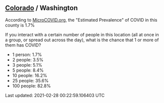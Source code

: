 
## [Colorado](/united-states/colorado) / Washington

According to [MicroCOVID.org](http://microcovid.org),
the "Estimated Prevalence" of COVID in this county is 1.7%

If you interact with a certain number of people in this location
(all at once in a group, or spread out across the day), what is the chance that
1 or more of them has COVID?

- 1 person: 1.7%
- 2 people: 3.5%
- 3 people: 5.1%
- 5 people: 8.4%
- 10 people: 16.2%
- 25 people: 35.6%
- 100 people: 82.8%

Last updated: 2021-02-28 00:22:59.106403 UTC
